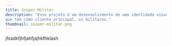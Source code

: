 ```yaml
---
title: Sniper Militar
description: "Esse projeto é um desenvolvimento de uma identidade visual para uma empresa
que tem como cliente principal, os militares."
thumbnail: sniper-militar.png
---
```


<p>jfsadkfjhfjahfjajhkfhklash</p>
